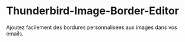 # Thunderbird-Image-Border-Editor
Ajoutez facilement des bordures personnalisées aux images dans vos emails.
